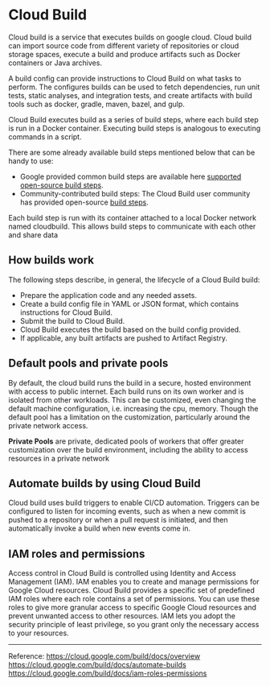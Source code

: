 # Cloud Build

Cloud build is a service that executes builds on google cloud. Cloud build can import source code from different variety of repositories or cloud storage spaces, execute a build and produce artifacts such as Docker containers or Java archives.

A build config can provide instructions to Cloud Build on what tasks to perform. The configures builds can be used to fetch dependencies, run unit tests, static analyses, and integration tests, and create artifacts with build tools such as docker, gradle, maven, bazel, and gulp.

Cloud Build executes build as a series of build steps, where each build step is run in a Docker container. Executing build steps is analogous to executing commands in a script.

There are some already available build steps mentioned below that can be handy to use:

* Google provided common build steps are available here [supported open-source build steps](https://github.com/GoogleCloudPlatform/cloud-builders).
* Community-contributed build steps: The Cloud Build user community has provided open-source [build steps](https://github.com/GoogleCloudPlatform/cloud-builders-community).

Each build step is run with its container attached to a local Docker network named cloudbuild. This allows build steps to communicate with each other and share data

## How builds work

The following steps describe, in general, the lifecycle of a Cloud Build build:

* Prepare the application code and any needed assets.
* Create a build config file in YAML or JSON format, which contains instructions for Cloud Build.
* Submit the build to Cloud Build.
* Cloud Build executes the build based on the build config provided.
* If applicable, any built artifacts are pushed to Artifact Registry.

## Default pools and private pools

By default, the cloud build runs the build in a secure, hosted environment with access to public internet. Each build runs on its own worker and is isolated from other workloads. This can be customized, even changing the default machine configuration, i.e. increasing the cpu, memory. Though the default pool has a limitation on the customization, particularly around the private network access.

**Private Pools** are private, dedicated pools of workers that offer greater customization over the build environment, including the ability to access resources in a private network

## Automate builds by using Cloud Build

Cloud build uses build triggers to enable CI/CD automation. Triggers can be configured to listen for incoming events, such as when a new commit is pushed to a repository or when a pull request is initiated, and then automatically invoke a build when new events come in.

## IAM roles and permissions

Access control in Cloud Build is controlled using Identity and Access Management (IAM). IAM enables you to create and manage permissions for Google Cloud resources. Cloud Build provides a specific set of predefined IAM roles where each role contains a set of permissions. You can use these roles to give more granular access to specific Google Cloud resources and prevent unwanted access to other resources. IAM lets you adopt the security principle of least privilege, so you grant only the necessary access to your resources.

---
Reference:
<https://cloud.google.com/build/docs/overview>
<https://cloud.google.com/build/docs/automate-builds>
<https://cloud.google.com/build/docs/iam-roles-permissions>
